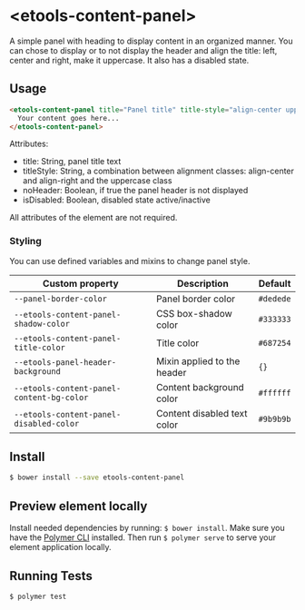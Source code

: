 # \<etools-content-panel\>

A simple panel with heading to display content in an organized manner. 
You can chose to display or to not display the header and align the title: left, center and right, make it uppercase.
It also has a disabled state.

## Usage
```html
<etools-content-panel title="Panel title" title-style="align-center uppercase" no-header="false" is-disabled="false">
  Your content goes here...
</etools-content-panel>
```

Attributes:
* title: String, panel title text
* titleStyle: String, a combination between alignment classes: align-center and align-right and the uppercase class
* noHeader: Boolean, if true the panel header is not displayed
* isDisabled: Boolean, disabled state active/inactive

All attributes of the element are not required.


### Styling

You can use defined variables and mixins to change panel style.

Custom property | Description | Default
----------------|-------------|----------
`--panel-border-color` | Panel border color | `#dedede`
`--etools-content-panel-shadow-color` | CSS box-shadow color | `#333333`
`--etools-content-panel-title-color` | Title color | `#687254`
`--etools-panel-header-background` | Mixin applied to the header | `{}`
`--etools-content-panel-content-bg-color` | Content background color | `#ffffff`
`--etools-content-panel-disabled-color` | Content disabled text color | `#9b9b9b`


## Install
```bash
$ bower install --save etools-content-panel
```

## Preview element locally

Install needed dependencies by running: `$ bower install`.
Make sure you have the [Polymer CLI](https://www.npmjs.com/package/polymer-cli) installed. Then run `$ polymer serve` to serve your element application locally.

## 

## Running Tests

```
$ polymer test
```
